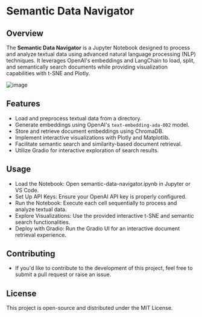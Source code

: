 # Semantic Data Navigator

## Overview
The **Semantic Data Navigator** is a Jupyter Notebook designed to process and analyze textual data using advanced natural language processing (NLP) techniques. It leverages OpenAI's embeddings and LangChain to load, split, and semantically search documents while providing visualization capabilities with t-SNE and Plotly.

![image](https://github.com/user-attachments/assets/a6c83cfc-9664-4a32-92a9-6b337ef3ba9c)


## Features
- Load and preprocess textual data from a directory.
- Generate embeddings using OpenAI's `text-embedding-ada-002` model.
- Store and retrieve document embeddings using ChromaDB.
- Implement interactive visualizations with Plotly and Matplotlib.
- Facilitate semantic search and similarity-based document retrieval.
- Utilize Gradio for interactive exploration of search results.

## Usage

- Load the Notebook: Open semantic-data-navigator.ipynb in Jupyter or VS Code.
- Set Up API Keys: Ensure your OpenAI API key is properly configured.
- Run the Notebook: Execute each cell sequentially to process and analyze textual data.
- Explore Visualizations: Use the provided interactive t-SNE and semantic search functionalities.
- Deploy with Gradio: Run the Gradio UI for an interactive document retrieval experience.

## Contributing
- If you'd like to contribute to the development of this project, feel free to submit a pull request or raise an issue.

## License
This project is open-source and distributed under the MIT License.
